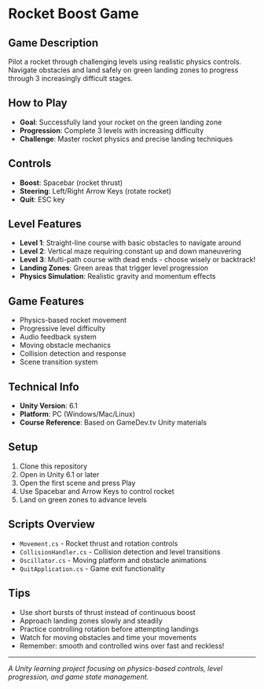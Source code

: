 # Rocket Boost Game

## Game Description
Pilot a rocket through challenging levels using realistic physics controls. Navigate obstacles and land safely on green landing zones to progress through 3 increasingly difficult stages.

## How to Play
- **Goal**: Successfully land your rocket on the green landing zone
- **Progression**: Complete 3 levels with increasing difficulty
- **Challenge**: Master rocket physics and precise landing techniques

## Controls
- **Boost**: Spacebar (rocket thrust)
- **Steering**: Left/Right Arrow Keys (rotate rocket)
- **Quit**: ESC key

## Level Features
- **Level 1**: Straight-line course with basic obstacles to navigate around
- **Level 2**: Vertical maze requiring constant up and down maneuvering
- **Level 3**: Multi-path course with dead ends - choose wisely or backtrack!
- **Landing Zones**: Green areas that trigger level progression
- **Physics Simulation**: Realistic gravity and momentum effects

## Game Features
- Physics-based rocket movement
- Progressive level difficulty
- Audio feedback system
- Moving obstacle mechanics
- Collision detection and response
- Scene transition system

## Technical Info
- **Unity Version**: 6.1
- **Platform**: PC (Windows/Mac/Linux)
- **Course Reference**: Based on GameDev.tv Unity materials

## Setup
1. Clone this repository  
2. Open in Unity 6.1 or later
3. Open the first scene and press Play
4. Use Spacebar and Arrow Keys to control rocket
5. Land on green zones to advance levels

## Scripts Overview
- `Movement.cs` - Rocket thrust and rotation controls
- `CollisionHandler.cs` - Collision detection and level transitions
- `Oscillator.cs` - Moving platform and obstacle animations
- `QuitApplication.cs` - Game exit functionality

## Tips
- Use short bursts of thrust instead of continuous boost
- Approach landing zones slowly and steadily
- Practice controlling rotation before attempting landings
- Watch for moving obstacles and time your movements
- Remember: smooth and controlled wins over fast and reckless!

---
*A Unity learning project focusing on physics-based controls, level progression, and game state management.*
